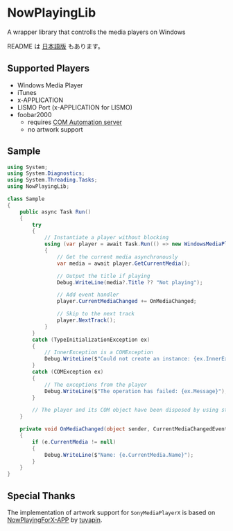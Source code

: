 NowPlayingLib
=============

A wrapper library that controlls the media players on Windows

README は [日本語版](https://github.com/chitoku-k/NowPlayingLib/blob/master/README.ja.md) もあります。

## Supported Players

- Windows Media Player
- iTunes
- x-APPLICATION
- LISMO Port (x-APPLICATION for LISMO)
- foobar2000
    - requires [COM Automation server](http://foosion.foobar2000.org/0.9/#comserver)
    - no artwork support

## Sample

```csharp
using System;
using System.Diagnostics;
using System.Threading.Tasks;
using NowPlayingLib;

class Sample
{
    public async Task Run()
    {
        try
        {
            // Instantiate a player without blocking
            using (var player = await Task.Run(() => new WindowsMediaPlayer()))
            {
                // Get the current media asynchronously
                var media = await player.GetCurrentMedia();

                // Output the title if playing
                Debug.WriteLine(media?.Title ?? "Not playing");

                // Add event handler
                player.CurrentMediaChanged += OnMediaChanged;

                // Skip to the next track
                player.NextTrack();
            }
        }
        catch (TypeInitializationException ex)
        {
            // InnerException is a COMException
            Debug.WriteLine($"Could not create an instance: {ex.InnerException.Message}");
        }
        catch (COMException ex)
        {
            // The exceptions from the player
            Debug.WriteLine($"The operation has failed: {ex.Message}");
        }

        // The player and its COM object have been disposed by using statement
    }

    private void OnMediaChanged(object sender, CurrentMediaChangedEventArgs e)
    {
        if (e.CurrentMedia != null)
        {
            Debug.WriteLine($"Name: {e.CurrentMedia.Name}");
        }
    }
}
```

## Special Thanks

The implementation of artwork support for `SonyMediaPlayerX` is based on [NowPlayingForX-APP](https://github.com/tuyapin/NowPlayingForX-APP) by [tuyapin](https://github.com/tuyapin).
